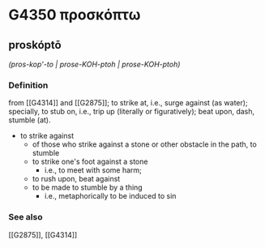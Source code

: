 # G4350 προσκόπτω

## proskóptō

_(pros-kop'-to | prose-KOH-ptoh | prose-KOH-ptoh)_

### Definition

from [[G4314]] and [[G2875]]; to strike at, i.e., surge against (as water); specially, to stub on, i.e., trip up (literally or figuratively); beat upon, dash, stumble (at).

- to strike against
  - of those who strike against a stone or other obstacle in the path, to stumble
  - to strike one's foot against a stone
    - i.e., to meet with some harm;
  - to rush upon, beat against
  - to be made to stumble by a thing
    - i.e., metaphorically to be induced to sin

### See also

[[G2875]], [[G4314]]

